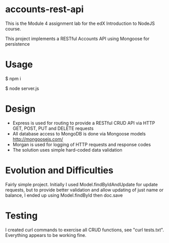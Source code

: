 # accounts-rest-api

This is the Module 4 assignment lab for the edX Introduction to NodeJS course.

This project implements a RESTful Accounts API using Mongoose for persistence

# Usage

$ npm i

$ node server.js

# Design

* Express is used for routing to provide a RESTful CRUD API via HTTP GET, POST, PUT and DELETE requests
* All database access to MongoDB is done via Mongoose models http://mongoosejs.com/
* Morgan is used for logging of HTTP requests and response codes
* The solution uses simple hard-coded data validation

# Evolution and Difficulties

Fairly simple project. Initially I used Model.findByIdAndUpdate for update requests, but to provide better
validation and allow updating of just name or balance, I ended up using Model.findById then doc.save

# Testing

I created curl commands to exercise all CRUD functions, see "curl tests.txt". Everything appears to be
working fine.
